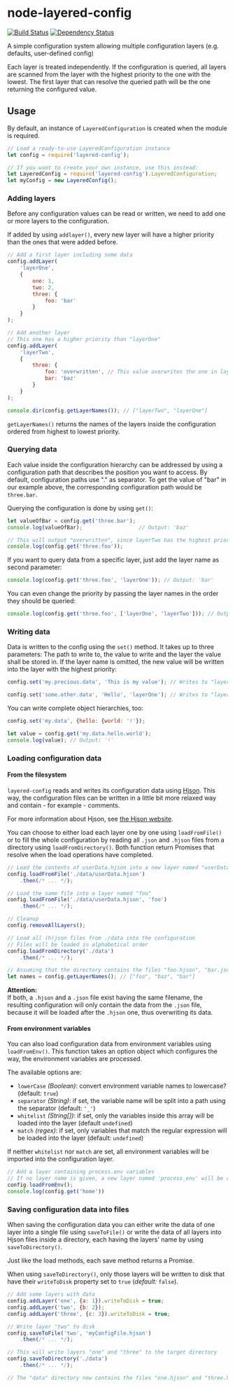 # node-layered-config
[![Build Status](https://travis-ci.org/derWhity/node-layered-config.svg?branch=master)](https://travis-ci.org/derWhity/node-layered-config) [![Dependency Status](https://www.versioneye.com/user/projects/57a679a9fcd74d1602ca57fb/badge.svg?style=flat-square)](https://www.versioneye.com/user/projects/57a679a9fcd74d1602ca57fb)

A simple configuration system allowing multiple configuration layers (e.g. defaults, user-defined config)

Each layer is treated independently. If the configuration is queried, all layers are scanned from the layer with the highest priority to the one with the lowest. The first layer that can resolve the queried path will be the one returning the configured value.

## Usage

By default, an instance of `LayeredConfiguration` is created when the module is required.

```javascript
// Load a ready-to-use LayeredConfiguration instance
let config = require('layered-config');

// If you want to create your own instance, use this instead:
let LayeredConfig = require('layered-config').LayeredConfiguration;
let myConfig = new LayeredConfig();

```

### Adding layers

Before any configuration values can be read or written, we need to add one or more layers to the configuration.

If added by using `addlayer()`, every new layer will have a higher priority than the ones that were added before.

```javascript
// Add a first layer including some data
config.addLayer(
    'layerOne',
    {
        one: 1,
        two: 2,
        three: {
            foo: 'bar'
        }
    }
);

// Add another layer
// This one has a higher priority than "layerOne"
config.addLayer(
    'layerTwo',
    {
        three: {
            foo: 'overwritten', // This value overwrites the one in layerOne
            bar: 'baz'
        }
    }
);

console.dir(config.getLayerNames()); // ["layerTwo", "layerOne"]

```

`getLayerNames()` returns the names of the layers inside the configuration ordered from highest to lowest priority.

### Querying data

Each value inside the configuration hierarchy can be addressed by using a configuration path that describes the position you want to access. By default, configuration paths use "." as separator. To get the value of "bar" in our example above, the corresponding configuration path would be `three.bar`.

Querying the configuration is done by using `get()`:

```javascript
let valueOfBar = config.get('three.bar');
console.log(valueOfBar);                  // Output: 'baz'

// This will output "overwritten", since layerTwo has the highest priority
console.log(config.get('three.foo'));
```

If you want to query data from a specific layer, just add the layer name as second parameter:

```javascript
console.log(config.get('three.foo', 'layerOne')); // Output: 'bar'
```
You can even change the priority by passing the layer names in the order they should be queried:

```javascript
console.log(config.get('three.foo', ['layerOne', 'layerTwo'])); // Output: 'bar'
```
### Writing data

Data is written to the config using the `set()` method. It takes up to three parameters: The path to write to, the value to write and the layer the value shall be stored in. If the layer name is omitted, the new value will be written into the layer with the highest priority:

```javascript
config.set('my.precious.data', 'This is my value'); // Writes to "layerTwo"

config.set('some.other.data', 'Hello', 'layerOne'); // Writes to "layerOne"
```

You can write complete object hierarchies, too:
```javascript
config.set('my.data', {hello: {world: '!'});

let value = config.get('my.data.hello.world');
console.log(value); // Output: '!'
```

### Loading configuration data
#### From the filesystem

`layered-config` reads and writes its configuration data using [Hjson](https://hjson.org/). This way, the configuration files can be written in a little bit more relaxed way and contain - for example - comments.

For more information about Hjson, see [the Hjson website](https://hjson.org/).

You can choose to either load each layer one by one using `loadFromFile()` or to fill the whole configuration by reading all `.json` and `.hjson` files from a directory using `loadFromDirectory()`. Both function return Promises that resolve when the load operations have completed.

```javascript
// Load the contents of userData.hjson into a new layer named "userData"
config.loadFromFile('./data/userData.hjson')
    .then(/* ... */);

// Load the same file into a layer named "foo"
config.loadFromFile('./data/userData.hjson', 'foo')
    .then(/* ... */);

// Cleanup
config.removeAllLayers();

// Load all (h)json files from ./data into the configuration
// Files will be loaded in alphabetical order
config.loadFromDirectory('./data')
    .then(/* ... */);

// Assuming that the directory contains the files "foo.hjson", "bar.json" and "baz.hjson",
let names = config.getLayerNames(); // ["foo", "baz", "bar"]
```

**Attention:**<br/>
If both, a `.hjson` and a `.json` file exist having the same filename, the resulting configuration will only contain the data from the `.json` file, because it will be loaded after the `.hjson` one, thus overwriting its data.

#### From environment variables

You can also load configuration data from environment variables using `loadFromEnv()`. This function takes an option object which configures the way, the environment variables are processed.

The available options are:

* `lowerCase` _(Boolean)_: convert environment variable names to lowercase? (default: `true`)
* `separator` _(String)_: if set, the variable name will be split into a path using the separator (default: `'_'`)
* `whitelist` _(String[])_: if set, only the variables inside this array will be loaded into the layer (default `undefined`)
* `match` _(regex)_: if set, only variables that match the regular expression will be loaded into the layer (default: `undefined`)

If neither `whitelist` nor `match` are set, all environment variables will be imported into the configuration layer.


```javascript
// Add a layer containing process.env variables
// If no layer name is given, a new layer named 'process_env' will be created
config.loadFromEnv();
console.log(config.get('home'))
```

### Saving configuration data into files

When saving the configuration data you can either write the data of one layer into a single file using `saveToFile()` or write the data of all layers into Hjson files inside a directory, each having the layers' name by using `saveToDirectory()`.

Just like the load methods, each save method returns a Promise.

When using `saveToDirectory()`, only those layers will be written to disk that have their `writeToDisk` property set to `true` (_default:_ `false`).

```javascript
// Add some layers with data
config.addLayer('one', {a: 1}).writeToDisk = true;
config.addLayer('two', {b: 2});
config.addLayer('three', {c: 3}).writeToDisk = true;

// Write layer "two" to disk
config.saveToFile('two', 'myConfigFile.hjson')
    .then(/* ... */);

// This will write layers "one" and "three" to the target directory
config.saveToDirectory('./data')
    .then(/* ... */);

// The "data" directory now contains the files "one.hjson" and "three.hjson"
```
